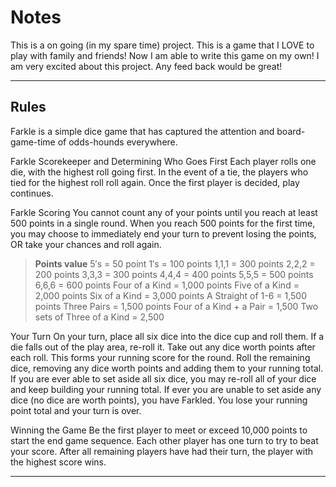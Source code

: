 Notes
===================

This is a on going (in my spare time) project.  This is a game that I LOVE to play with family and friends! Now I am able to write this game on my own! I am very excited about this project.
Any feed back would be great!

-----


Rules
----
Farkle is a simple dice game that has captured the attention and board-game-time of odds-hounds everywhere.

Farkle Scorekeeper and Determining Who Goes First
Each player rolls one die, with the highest roll going first. In the
event of a tie, the players who tied for the highest roll roll again. Once the first
player is decided, play continues.

Farkle Scoring
You cannot count any of your points until you reach at least 500 points in a single round.
When you reach 500 points for the first time, you may choose to immediately end your turn
to prevent losing the points, OR take your chances and roll again.

>**Points value**
5′s = 50 point
1′s = 100 points
1,1,1 = 300 points
2,2,2 = 200 points
3,3,3 = 300 points
4,4,4 = 400 points
5,5,5 = 500 points
6,6,6 = 600 points
Four of a Kind = 1,000 points
Five of a Kind = 2,000 points
Six of a Kind = 3,000 points
A Straight of 1-6 = 1,500 points
Three Pairs = 1,500 points
Four of a Kind + a Pair = 1,500
Two sets of Three of a Kind = 2,500

Your Turn
On your turn, place all six dice into the dice cup and roll them. If a die falls out of
the play area, re-roll it. Take out any dice worth points after each roll. This forms
your running score for the round. Roll the remaining dice, removing any dice worth
points and adding them to your running total. If you are ever able to set aside all six
dice, you may re-roll all of your dice and keep building your running total. If ever you
are unable to set aside any dice (no dice are worth points), you have Farkled. You lose
your running point total and your turn is over.

Winning the Game
Be the first player to meet or exceed 10,000 points to start the end game sequence.
Each other player has one turn to try to beat your score. After all remaining players
have had their turn, the player with the highest score wins.

-----------------------------------------------------------------------------------------------------------